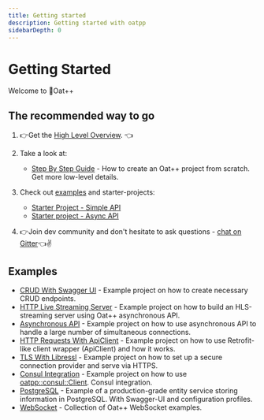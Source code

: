 ```yaml
---
title: Getting started
description: Getting started with oatpp
sidebarDepth: 0
---
```


# Getting Started <seo/>

Welcome to :seedling:Oat++ 

## The recommended way to go

1. :point_right:Get the [High Level Overview](/docs/start/high-level-overview/). :point_left:
2. Take a look at:
   - [Step By Step Guide](/docs/start/step-by-step/) - How to create an Oat++ project from scratch. Get more low-level details. 

3. Check out [examples](/docs/start/#examples) and starter-projects:
   - [Starter Project - Simple API](/docs/start/project/)
   - [Starter project - Async API](/docs/start/project-async-api/)
   
4. :point_right:Join dev community and don't hesitate to ask questions - [chat on Gitter](https://gitter.im/oatpp-framework/Lobby):point_left::v:
   
## Examples

- [CRUD With Swagger UI](/examples/crud/) - Example project on how to create necessary CRUD endpoints.
- [HTTP Live Streaming Server](/examples/hls-media-stream/) - Example project on how to build an HLS-streaming server using Oat++ asynchronous API.
- [Asynchronous API](/examples/async-api/) - Example project on how to use asynchronous API to handle a large number of simultaneous connections.
- [HTTP Requests With ApiClient](/examples/api-client/) - Example project on how to use Retrofit-like client wrapper (ApiClient) and how it works.
- [TLS With Libressl](/examples/libressl/) - Example project on how to set up a secure connection provider and serve via HTTPS.
- [Consul Integration](/examples/consul/) - Example project on how to use [oatpp::consul::Client](/api/latest/oatpp-consul/rest/Client/). Consul integration.
- [PostgreSQL](https://github.com/oatpp/example-postgresql) - Example of a production-grade entity service storing information in PostgreSQL. With Swagger-UI and configuration profiles.
- [WebSocket](https://github.com/oatpp/example-websocket) - Collection of Oat++ WebSocket examples.

